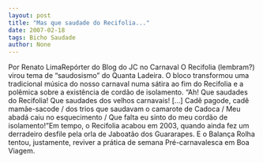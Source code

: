 ```yaml
---
layout: post
title: "Mas que saudade do Recifolia..."
date: 2007-02-18
tags: Bicho Saudade
author: None
---
```

Por Renato LimaRepórter do Blog do JC no Carnaval
O Recifolia (lembram?) virou tema de “saudosismo” do Quanta Ladeira. O bloco transformou uma tradicional música do nosso carnaval numa sátira ao fim do Recifolia e a polêmica sobre a existência de cordão de isolamento. “Ah! Que saudades do Recifolia! Que saudades dos velhos carnavais! [...] Cadê pagode, cadê mamãe-sacode / dos trios que saudavam o camarote de Cadoca / Meu abadá caiu no esquecimento / Que falta eu sinto do meu cordão de isolamento!”Em tempo, o Recifolia acabou em 2003, quando ainda fez um derradeiro desfile pela orla de Jaboatão dos Guararapes. E o Balança Rolha tentou, justamente, reviver a prática de semana Pré-carnavalesca em Boa Viagem. 